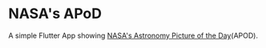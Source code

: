 # NASA's APoD

A simple Flutter App showing [NASA's Astronomy Picture of the Day](https://apod.nasa.gov/apod/)(APOD).
